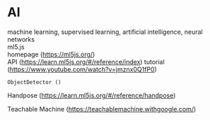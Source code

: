 # AI

machine learning, supervised learning, artificial intelligence, neural networks  
ml5.js  
homepage (https://ml5js.org/)  
API (https://learn.ml5js.org/#/reference/index)
tutorial (https://www.youtube.com/watch?v=jmznx0Q1fP0)

    ObjectDetector ()
Handpose (https://learn.ml5js.org/#/reference/handpose)

Teachable Machine (https://teachablemachine.withgoogle.com/)
